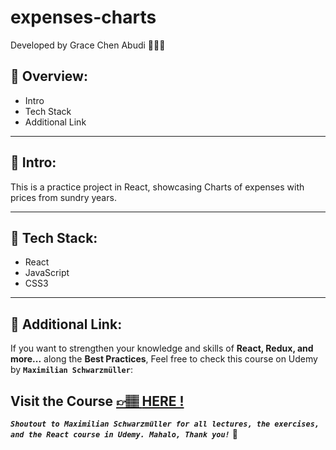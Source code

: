 # expenses-charts

Developed by Grace Chen Abudi 👩🏽‍💻

## 📣 Overview:

- Intro
- Tech Stack
- Additional Link

---

## 🔎 Intro:

This is a practice project in React, showcasing Charts of expenses with prices from sundry years.

---

## 🧰 Tech Stack:

- React
- JavaScript
- CSS3

---

## 🔗 Additional Link:

If you want to strengthen your knowledge and skills of **React, Redux, and more...** along the **Best Practices**, Feel free to check this course on Udemy by **`Maximilian Schwarzmüller`**:

## Visit the Course [&#128073;&#127997; **HERE !**](https://www.udemy.com/course/react-the-complete-guide-incl-redux/)

**_`Shoutout to Maximilian Schwarzmüller for all lectures, the exercises, and the React course in Udemy. Mahalo, Thank you!`_** 🌺
